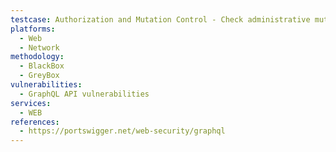 ```yaml
---
testcase: Authorization and Mutation Control - Check administrative mutations (e.g., createUser, deletePost) for enforcement of authentication and proper role-based access control by attempting to invoke them as an anonymous or low-privilege user. Web (HTTP/HTTPS) service
platforms: 
  - Web
  - Network
methodology: 
  - BlackBox
  - GreyBox
vulnerabilities:
  - GraphQL API vulnerabilities
services:
  - WEB
references:
  - https://portswigger.net/web-security/graphql
---
```

